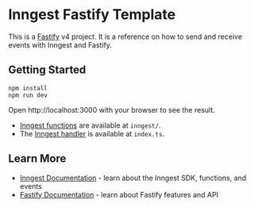 # Inngest Fastify Template

This is a [Fastify](https://fastify.dev/) v4 project. It is a reference on how to send and receive events with Inngest and Fastify.

## Getting Started

```
npm install
npm run dev
```

Open http://localhost:3000 with your browser to see the result.

- [Inngest functions](https://www.inngest.com/docs/functions) are available at `inngest/`.
- The [Inngest handler](https://www.inngest.com/docs/sdk/serve#framework-nuxt) is available at `index.ts`.

## Learn More

- [Inngest Documentation](https://www.inngest.com/docs) - learn about the Inngest SDK, functions, and events
- [Fastify Documentation](https://fastify.dev/docs/latest/) - learn about Fastify features and API
